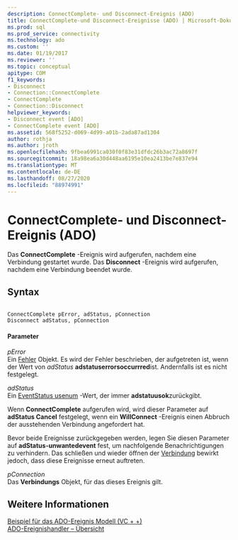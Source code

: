 ```yaml
---
description: ConnectComplete- und Disconnect-Ereignis (ADO)
title: ConnectComplete-und Disconnect-Ereignisse (ADO) | Microsoft-Dokumentation
ms.prod: sql
ms.prod_service: connectivity
ms.technology: ado
ms.custom: ''
ms.date: 01/19/2017
ms.reviewer: ''
ms.topic: conceptual
apitype: COM
f1_keywords:
- Disconnect
- Connection::ConnectComplete
- ConnectComplete
- Connection::Disconnect
helpviewer_keywords:
- Disconnect event [ADO]
- ConnectComplete event [ADO]
ms.assetid: 568f5252-d069-4d99-a01b-2ada87ad1304
author: rothja
ms.author: jroth
ms.openlocfilehash: 9fbea6991ca030f0f83e31dfdc26b3ac72a8697f
ms.sourcegitcommit: 18a98ea6a30d448aa6195e10ea2413be7e837e94
ms.translationtype: MT
ms.contentlocale: de-DE
ms.lasthandoff: 08/27/2020
ms.locfileid: "88974991"
---
```

# <a name="connectcomplete-and-disconnect-events-ado"></a>ConnectComplete- und Disconnect-Ereignis (ADO)
Das **ConnectComplete** -Ereignis wird aufgerufen, nachdem eine Verbindung gestartet wurde. Das **Disconnect** -Ereignis wird aufgerufen, nachdem eine Verbindung beendet wurde.  
  
## <a name="syntax"></a>Syntax  
  
```  
  
ConnectComplete pError, adStatus, pConnection  
Disconnect adStatus, pConnection  
```  
  
#### <a name="parameters"></a>Parameter  
 *pError*  
 Ein [Fehler](./error-object.md) Objekt. Es wird der Fehler beschrieben, der aufgetreten ist, wenn der Wert von *adStatus* **adstatuserrorsoccurrred**ist. Andernfalls ist es nicht festgelegt.  
  
 *adStatus*  
 Ein [EventStatus usenum](./eventstatusenum.md) -Wert, der immer **adstatuusok**zurückgibt.  
  
 Wenn **ConnectComplete** aufgerufen wird, wird dieser Parameter auf **adStatus Cancel** festgelegt, wenn ein **WillConnect** -Ereignis einen Abbruch der ausstehenden Verbindung angefordert hat.  
  
 Bevor beide Ereignisse zurückgegeben werden, legen Sie diesen Parameter auf **adStatus-unwantedevent** fest, um nachfolgende Benachrichtigungen zu verhindern. Das schließen und wieder öffnen der [Verbindung](./connection-object-ado.md) bewirkt jedoch, dass diese Ereignisse erneut auftreten.  
  
 *pConnection*  
 Das **Verbindungs** Objekt, für das dieses Ereignis gilt.  
  
## <a name="see-also"></a>Weitere Informationen  
 [Beispiel für das ADO-Ereignis Modell (VC + +)](./ado-events-model-example-vc.md)   
 [ADO-Ereignishandler – Übersicht](../../guide/data/ado-event-handler-summary.md)